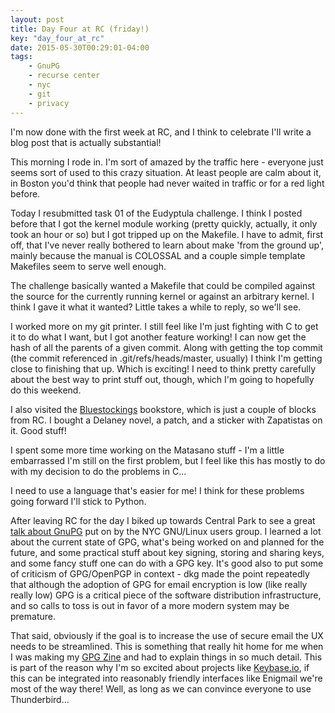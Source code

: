 ```yaml
---
layout: post
title: Day Four at RC (friday!)
key: "day_four_at_rc"
date: 2015-05-30T00:29:01-04:00
tags:
    - GnuPG
    - recurse center
    - nyc
    - git
    - privacy
---
```


I'm now done with the first week at RC, and I think to celebrate I'll
write a blog post that is actually substantial!

This morning I rode in. I'm sort of amazed by the traffic here - everyone
just seems sort of used to this crazy situation. At least people are calm
about it, in Boston you'd think that people had never waited in traffic or
for a red light before.

Today I resubmitted task 01 of the Eudyptula challenge. I think I posted
before that I got the kernel module working (pretty quickly, actually, it
only took an hour or so) but I got tripped up on the Makefile. I have to
admit, first off, that I've never really bothered to learn about make
'from the ground up', mainly because the manual is COLOSSAL and a couple
simple template Makefiles seem to serve well enough. 

The challenge basically wanted a Makefile that could be compiled against
the source for the currently running kernel or against an arbitrary
kernel. I think I gave it what it wanted? Little takes a while to reply,
so we'll see.

I worked more on my git printer. I still feel like I'm just fighting with
C to get it to do what I want, but I got another feature working! I can
now get the hash of all the parents of a given commit. Along with getting
the top commit (the commit referenced in .git/refs/heads/master, usually)
I think I'm getting close to finishing that up. Which is exciting! I need
to think pretty carefully about the best way to print stuff out, though,
which I'm going to hopefully do this weekend.

I also visited the [Bluestockings](http://bluestockings.com/) bookstore,
which is just a couple of blocks from RC. I bought a Delaney novel,
a patch, and a sticker with Zapatistas on it. Good stuff!

I spent some more time working on the Matasano stuff - I'm a little
embarrassed I'm still on the first problem, but I feel like this has
mostly to do with my decision to do the problems in C...

I need to use a language that's easier for me! I think for these problems
going forward I'll stick to Python.

After leaving RC for the day I biked up towards Central Park to see
a great [talk about
GnuPG](http://www.meetup.com/nylug-meetings/events/221826531/) put on by
the NYC GNU/Linux users group. I learned a lot about the current state of
GPG, what's being worked on and planned for the future, and some practical
stuff about key signing, storing and sharing keys, and some fancy stuff
one can do with a GPG key. It's good also to put some of criticism of
GPG/OpenPGP in context - dkg made the point repeatedly that although the
adoption of GPG for email encryption is low (like really really low) GPG
is a critical piece of the software distribution infrastructure, and so
calls to toss is out in favor of a more modern system may be premature.

That said, obviously if the goal is to increase the use of secure email
the UX needs to be streamlined. This is something that really hit home for
me when I was making my [GPG
Zine](https://github.com/aliceriot/PocketGuide) and had to explain things
in so much detail. This is part of the reason why I'm so excited about
projects like [Keybase.io](https://keybase.io/), if this can be integrated
into reasonably friendly interfaces like Enigmail we're most of the way
there! Well, as long as we can convince everyone to use Thunderbird...
